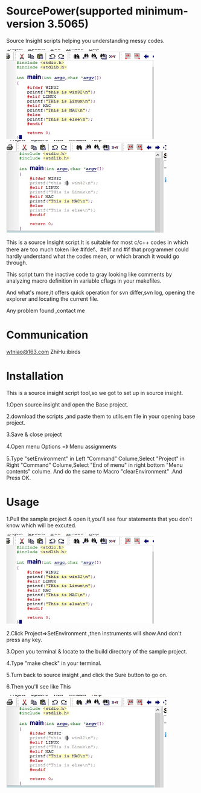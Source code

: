 # SourcePower(supported minimum-version 3.5065)
Source Insight scripts helping you understanding messy codes.

![Before](https://github.com/wtniao/SourcePower/blob/master/sample/bad.png?raw=true)
![After](https://github.com/wtniao/SourcePower/blob/master/sample/nice.png?raw=true)

This is a source Insight script.It is suitable for most c/c++ codes in which there are too much token like #ifdef、#elif and #if that programmer could hardly understand what the codes mean, or which branch it would go through.

This script  turn the inactive code to gray looking like comments by analyzing macro definition in variable cflags in your makefiles.

And what's more,it offers quick operation for svn differ,svn log, opening the explorer and locating the current file.

Any problem found ,contact me 
# Communication
wtniao@163.com 
ZhiHu:ibirds

# Installation
This is a source insight script tool,so we got to set up in source insight.

1.Open source insight and open the Base project.

2.download the scripts ,and paste them to utils.em file in your opening base project.

3.Save & close project

4.Open menu Options =》 Menu assignments

5.Type "setEnvironment" in Left “Command” Colume,Select "Project" in Right "Command" Colume,Select "End of menu" in right bottom "Menu contents" colume. And do the same to Macro "clearEnvironment" .And  Press OK.

# Usage
1.Pull the sample project & open it,you'll see four statements that you don't know which will be excuted.

![Bad](https://github.com/wtniao/SourcePower/blob/master/sample/bad.png?raw=true)

2.Click Project=>SetEnvironment ,then instruments will show.And don't press any key.

3.Open you terminal & locate to the build directory of the sample project.

4.Type "make check" in your terminal.

5.Turn back to source insight ,and click the Sure button to go on.

6.Then you'll see like This

![Good](https://github.com/wtniao/SourcePower/blob/master/sample/nice.png?raw=true)
